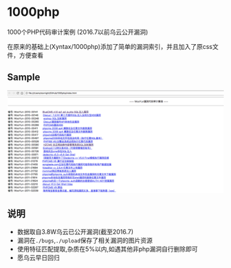 # 1000php
1000个PHP代码审计案例 (2016.7以前乌云公开漏洞)

在原来的基础上(Xyntax/1000php)添加了简单的漏洞索引，并且加入了原css文件，方便查看

## Sample

![image](https://raw.githubusercontent.com/starnightcyber/1000php/master/pic/wooyun-index.png)

说明
---
* 数据取自3.8W乌云已公开漏洞(截至2016.7)
* 漏洞在`./bugs`,`./upload`保存了相关漏洞的图片资源
* 使用特征匹配提取,杂质在5%以内,如遇其他非php漏洞自行删除即可
* 愿乌云早日回归
